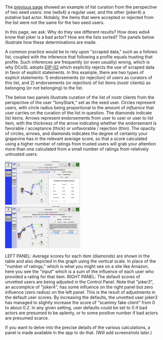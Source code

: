The [previous page](exampleListCuration.md) showed an example of list curation from the perspective of two seed users: one (wds4) a regular user, and the other (joker4) a putative bad actor. Notably, the items that were accepted or rejected from the list were not the same for the two seed users.

In this page, we ask: Why do they see different results? How does wds4 know that joker is a bad actor? How are the lists sorted? The panels below illustrate how these determinations are made.

A common practice would be to rely upon "scraped data," such as a follows list, coupled with the inference that following a profile equals trusting that profile. Such inferences are frequently (or even usually) wrong, which is why DCoSL adopts [DIP-02](https://github.com/wds4/DCoSL/blob/main/dips/coreProtocol/02.md) which explicitly rejects the use of scraped data in favor of explicit statements. In this example, there are two types of explicit statements: 1) endorsements (or rejection) of users as curators of this list, and 2) endorsements (or rejection) of list items (nostr clients) as belonging (or not belonging) to the list.

The below two panels illustrate curation of the list of nostr clients from the perspective of the user "tonyStark," set as the seed user. Circles represent users, with circle radius being proportional to the amount of <i>influence</i> that user carries on the curation of the list in question. The diamonds indicate list items. Arrows represent endorsements from user to user or user to list item, with the thickness of the arrow indicating whether the endorsement is favorable / acceptance (thick) or unfavorable / rejection (thin). The opacity of circles, arrows, and diamonds indicates the degree of certainty your grapevine has in the relevant average score, so that a score calculated using a higher number of ratings from trusted users will grab your attention more than one calculated from a small number of ratings from relatively untrusted users.

<span style="display:inline-block" >
  <img src="../../.erb/img/listCuration1.png" width="49%" display="inline-block" />
</span>
<span style="display:inline-block" >
  <img src="../../.erb/img/listCuration2.png" width="49%" display="inline-block" />
</span>

LEFT PANEL: Average scores for each item (diamonds) are shown in the table and also depicted in the graph using the vertical scale. In place of the "number of ratings," which is what you might see on a site like Amazon, here you see the "input" which is a sum of the influence of each user who provided a rating for that item. RIGHT PANEL: The default scores of unvetted users are being adjusted in the Control Panel. Note that "joker3", an accomplice of "joker4", has some influence on the right panel but zero influence (zero radius) on the left panel. This is the result of adjustments in the default user scores. By increasing the defaults, the unvetted user joker3 has managed to slightly increase the score of "scammy fake client" from 0 to about 0.2. In any given setting, user defaults could be set to 0 if bad actors are presumed to be aplenty, or to some positive number if bad actors are presumed scarce. 

If you want to delve into the precise details of the various calculations, a panel is made available in the app to do that. (Will add screenshots later.)


